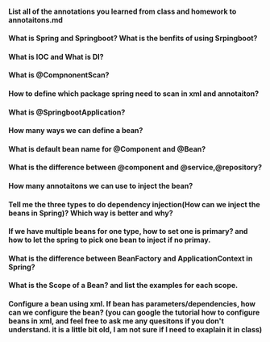 #### List all of the annotations you learned from class and homework to annotaitons.md

#### What is Spring and Springboot? What is the benfits of using Srpingboot?

#### What is IOC and What is DI?

#### What is @CompnonentScan?



#### How to define which package spring need to scan in xml and annotaiton?



#### What is @SpringbootApplication?



#### How many ways we can define a bean?



#### What is default bean name for @Component and @Bean?



#### What is the difference between @component and @service,@repository?



#### How many annotaitons we can use to inject the bean?



#### Tell me the three types to do dependency injection(How can we inject the beans in Spring)? Which way is better and why?



#### If we have multiple beans for one type, how to set one is primary? and how to let the spring to pick one bean to inject if no primay.



#### What is the difference between BeanFactory and ApplicationContext in Spring?



#### What is the Scope of a Bean? and list the examples for each scope.



#### Configure a bean using xml. If bean has parameters/dependencies, how can we configure the bean? (you can google the tutorial how to configure beans in xml, and feel free to ask me any quesitons if you don't understand. it is a little bit old, I am not sure if I need to exaplain it in class)

